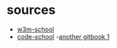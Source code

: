 sources
===

- [w3m-school](http://www.w3schools.com/angular/default.asp)
- [code-school](http://campus.codeschool.com/courses/shaping-up-with-angular-js/)
-[another gitbook 1](http://www.anotheruiguy.com/ux-design-dev/_book/)
